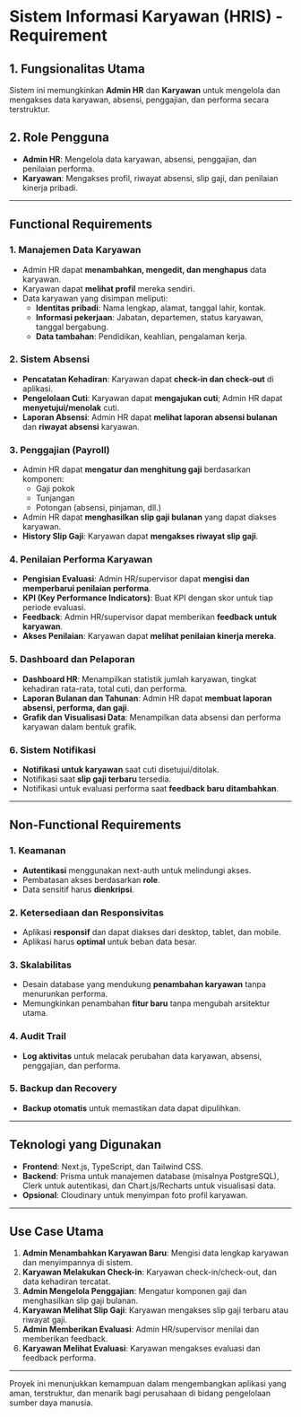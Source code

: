 # Sistem Informasi Karyawan (HRIS) - Requirement

## 1. Fungsionalitas Utama
   Sistem ini memungkinkan **Admin HR** dan **Karyawan** untuk mengelola dan mengakses data karyawan, absensi, penggajian, dan performa secara terstruktur.

## 2. Role Pengguna
   - **Admin HR**: Mengelola data karyawan, absensi, penggajian, dan penilaian performa.
   - **Karyawan**: Mengakses profil, riwayat absensi, slip gaji, dan penilaian kinerja pribadi.

---

## Functional Requirements

### 1. Manajemen Data Karyawan
   - Admin HR dapat **menambahkan, mengedit, dan menghapus** data karyawan.
   - Karyawan dapat **melihat profil** mereka sendiri.
   - Data karyawan yang disimpan meliputi:
     - **Identitas pribadi**: Nama lengkap, alamat, tanggal lahir, kontak.
     - **Informasi pekerjaan**: Jabatan, departemen, status karyawan, tanggal bergabung.
     - **Data tambahan**: Pendidikan, keahlian, pengalaman kerja.

### 2. Sistem Absensi
   - **Pencatatan Kehadiran**: Karyawan dapat **check-in dan check-out** di aplikasi.
   - **Pengelolaan Cuti**: Karyawan dapat **mengajukan cuti**; Admin HR dapat **menyetujui/menolak** cuti.
   - **Laporan Absensi**: Admin HR dapat **melihat laporan absensi bulanan** dan **riwayat absensi** karyawan.

### 3. Penggajian (Payroll)
   - Admin HR dapat **mengatur dan menghitung gaji** berdasarkan komponen:
     - Gaji pokok
     - Tunjangan
     - Potongan (absensi, pinjaman, dll.)
   - Admin HR dapat **menghasilkan slip gaji bulanan** yang dapat diakses karyawan.
   - **History Slip Gaji**: Karyawan dapat **mengakses riwayat slip gaji**.

### 4. Penilaian Performa Karyawan
   - **Pengisian Evaluasi**: Admin HR/supervisor dapat **mengisi dan memperbarui penilaian performa**.
   - **KPI (Key Performance Indicators)**: Buat KPI dengan skor untuk tiap periode evaluasi.
   - **Feedback**: Admin HR/supervisor dapat memberikan **feedback untuk karyawan**.
   - **Akses Penilaian**: Karyawan dapat **melihat penilaian kinerja mereka**.

### 5. Dashboard dan Pelaporan
   - **Dashboard HR**: Menampilkan statistik jumlah karyawan, tingkat kehadiran rata-rata, total cuti, dan performa.
   - **Laporan Bulanan dan Tahunan**: Admin HR dapat **membuat laporan absensi, performa, dan gaji**.
   - **Grafik dan Visualisasi Data**: Menampilkan data absensi dan performa karyawan dalam bentuk grafik.

### 6. Sistem Notifikasi
   - **Notifikasi untuk karyawan** saat cuti disetujui/ditolak.
   - Notifikasi saat **slip gaji terbaru** tersedia.
   - Notifikasi untuk evaluasi performa saat **feedback baru ditambahkan**.

---

## Non-Functional Requirements

### 1. Keamanan
   - **Autentikasi** menggunakan next-auth untuk melindungi akses.
   - Pembatasan akses berdasarkan **role**.
   - Data sensitif harus **dienkripsi**.

### 2. Ketersediaan dan Responsivitas
   - Aplikasi **responsif** dan dapat diakses dari desktop, tablet, dan mobile.
   - Aplikasi harus **optimal** untuk beban data besar.

### 3. Skalabilitas
   - Desain database yang mendukung **penambahan karyawan** tanpa menurunkan performa.
   - Memungkinkan penambahan **fitur baru** tanpa mengubah arsitektur utama.

### 4. Audit Trail
   - **Log aktivitas** untuk melacak perubahan data karyawan, absensi, penggajian, dan performa.

### 5. Backup dan Recovery
   - **Backup otomatis** untuk memastikan data dapat dipulihkan.

---

## Teknologi yang Digunakan

- **Frontend**: Next.js, TypeScript, dan Tailwind CSS.
- **Backend**: Prisma untuk manajemen database (misalnya PostgreSQL), Clerk untuk autentikasi, dan Chart.js/Recharts untuk visualisasi data.
- **Opsional**: Cloudinary untuk menyimpan foto profil karyawan.

---

## Use Case Utama

1. **Admin Menambahkan Karyawan Baru**: Mengisi data lengkap karyawan dan menyimpannya di sistem.
2. **Karyawan Melakukan Check-in**: Karyawan check-in/check-out, dan data kehadiran tercatat.
3. **Admin Mengelola Penggajian**: Mengatur komponen gaji dan menghasilkan slip gaji bulanan.
4. **Karyawan Melihat Slip Gaji**: Karyawan mengakses slip gaji terbaru atau riwayat gaji.
5. **Admin Memberikan Evaluasi**: Admin HR/supervisor menilai dan memberikan feedback.
6. **Karyawan Melihat Evaluasi**: Karyawan mengakses evaluasi dan feedback performa.

---

Proyek ini menunjukkan kemampuan dalam mengembangkan aplikasi yang aman, terstruktur, dan menarik bagi perusahaan di bidang pengelolaan sumber daya manusia.
